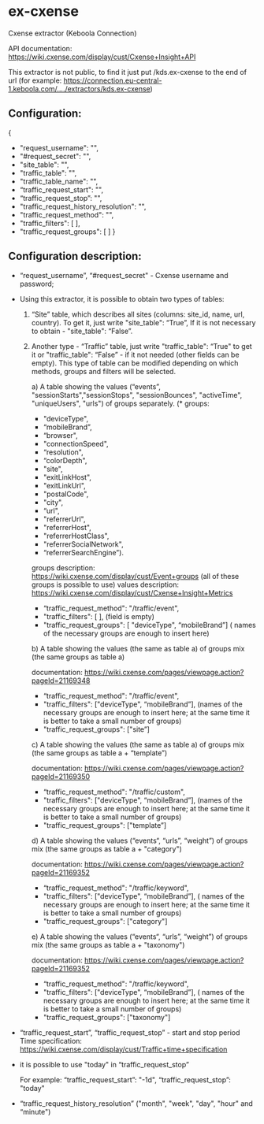 # ex-cxense
Cxense extractor (Keboola Connection)

API documentation: https://wiki.cxense.com/display/cust/Cxense+Insight+API

This extractor is not public, to find it just put /kds.ex-cxense to the end of url (for example: https://connection.eu-central-1.keboola.com/..../extractors/kds.ex-cxense)

## Configuration:
{
- "request_username": "", 
- "#request_secret": "",
- "site_table": "",
- "traffic_table": "",
- "traffic_table_name": "",
- “traffic_request_start": "",
- “traffic_request_stop”: "",
- "traffic_request_history_resolution": "",
- "traffic_request_method": "",
- "traffic_filters": [ ],
- "traffic_request_groups": [ ]
}

## Configuration description:
* “request_username”, “#request_secret" - Cxense username and password;

* Using this extractor, it is possible to obtain two types of tables:
  1. “Site” table, which describes all sites (columns: site_id, name, url, country). To get it, just write "site_table": “True”, If it is not necessary to obtain - "site_table": “False”.

  2. Another type - “Traffic” table, just write "traffic_table": “True" to get it or "traffic_table": “False” - if it not needed (other fields can be empty). This type of table can be modified depending on which methods, groups and filters will be selected.

	  a) A table showing the values (“events”, "sessionStarts","sessionStops", "sessionBounces", "activeTime", 	"uniqueUsers", "urls") of groups separately. 
	  (* groups: 
	   * "deviceType", 
	   * “mobileBrand”, 
	   * “browser", 
	   * "connectionSpeed", 
	   * “resolution", 
	   * “colorDepth", 
	   * "site",  			
	   * "exitLinkHost", 
	   * "exitLinkUrl", 
	   * "postalCode", 
	   * "city", 
	   * “url", 
	   * "referrerUrl", 
	   * "referrerHost", 
	   * "referrerHostClass", 	
	   * "referrerSocialNetwork", 
	   * “referrerSearchEngine”). 

	 groups description: https://wiki.cxense.com/display/cust/Event+groups (all of these groups is possible to use)
	 values description: https://wiki.cxense.com/display/cust/Cxense+Insight+Metrics

 	 - “traffic_request_method": "/traffic/event",
 	 - "traffic_filters": [ ],   (field is empty)
 	 - "traffic_request_groups": [ "deviceType", “mobileBrand”]     ( names of the necessary groups are enough to 			insert here)


	  b) A table showing the values (the same as table a) of groups mix (the same groups as table a)

	  documentation: https://wiki.cxense.com/pages/viewpage.action?pageId=21169348 
	  - “traffic_request_method": "/traffic/event",
  	  - "traffic_filters": ["deviceType", “mobileBrand”],    (names of the necessary groups are enough to insert here; at the same time it is better to take a small number of groups)
	  - "traffic_request_groups": ["site”] 


	  c) A table showing the values (the same as table a) of groups mix (the same groups as table a + “template”) 
	
	  documentation: https://wiki.cxense.com/pages/viewpage.action?pageId=21169350

	  - “traffic_request_method": "/traffic/custom",
  	  - "traffic_filters": ["deviceType", “mobileBrand”],   (names of the necessary groups are enough to insert here; at 		the same time it is better to take a small number of groups)
  	  - "traffic_request_groups": ["template”] 


	  d) A table showing the values (“events“, “urls”, “weight”) of groups mix (the same groups as table a + 	"category") 

	  documentation: https://wiki.cxense.com/pages/viewpage.action?pageId=21169352

	  - “traffic_request_method": "/traffic/keyword",
  	  - "traffic_filters": ["deviceType", “mobileBrand”],    ( names of the necessary groups are enough to insert here; at 		the same time it is better to take a small number of groups)
  	  - "traffic_request_groups": ["category"]


	  e) A table showing the values (“events“, “urls”, “weight”) of groups mix (the same groups as table a + 	"taxonomy") 

	  documentation: https://wiki.cxense.com/pages/viewpage.action?pageId=21169352

	  - “traffic_request_method": "/traffic/keyword",
  	  - "traffic_filters": ["deviceType", “mobileBrand”],    ( names of the necessary groups are enough to insert here; at 		the same time it is better to take a small number of groups)
  	  - "traffic_request_groups": ["taxonomy"]


* “traffic_request_start”, “traffic_request_stop” - start and stop period
Time specification: https://wiki.cxense.com/display/cust/Traffic+time+specification
+ it is possible to use "today" in “traffic_request_stop”

	 For example:
         “traffic_request_start”: "-1d",
         “traffic_request_stop”: "today"

* “traffic_request_history_resolution” ("month", "week", "day", "hour" and “minute")
